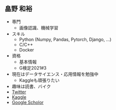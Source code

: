 ## 畠野 和裕

- 専門
  - 画像認識、機械学習
- スキル
  - Python (Numpy, Pandas, Pytorch, Django, ...)
  - C/C++
  - Docker
- 資格
  - 基本情報
  - G検定2021#3
- 現在はデータサイエンス・応用情報を勉強中
  - Kaggleも頑張りたい 
- 趣味は読書、バイク
- [Twitter](https://twitter.com/hatterblog)
- [Kaggle](https://www.kaggle.com/kazuhirohatano)
- [Google Scholor](https://scholar.google.co.jp/citations?user=m3oQN9oAAAAJ&hl=ja)


<!---
git-hatano/git-hatano is a ✨ special ✨ repository because its `README.md` (this file) appears on your GitHub profile.
You can click the Preview link to take a look at your changes.
--->
